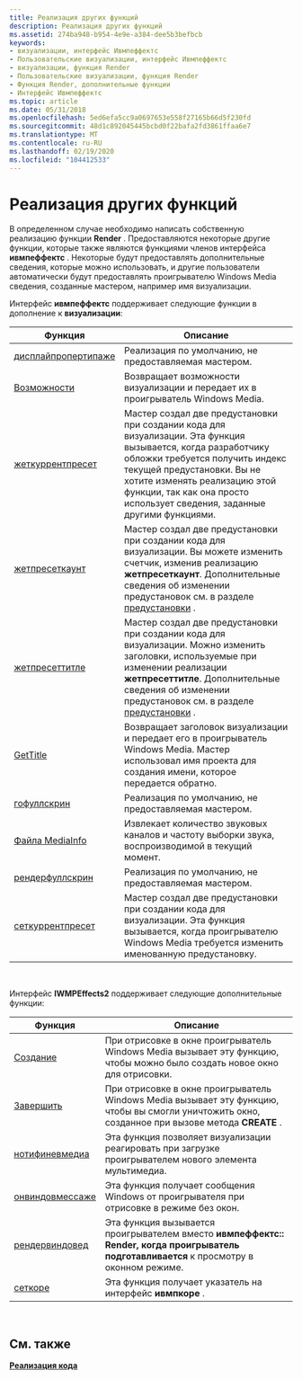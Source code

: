 ```yaml
---
title: Реализация других функций
description: Реализация других функций
ms.assetid: 274ba948-b954-4e9e-a384-dee5b3befbcb
keywords:
- визуализации, интерфейс Ивмпеффектс
- Пользовательские визуализации, интерфейс Ивмпеффектс
- визуализации, функция Render
- Пользовательские визуализации, функция Render
- Функция Render, дополнительные функции
- Интерфейс Ивмпеффектс
ms.topic: article
ms.date: 05/31/2018
ms.openlocfilehash: 5ed6efa5cc9a0697653e558f27165b66d5f230fd
ms.sourcegitcommit: 48d1c892045445bcbd0f22bafa2fd3861ffaa6e7
ms.translationtype: MT
ms.contentlocale: ru-RU
ms.lasthandoff: 02/19/2020
ms.locfileid: "104412533"
---
```

# <a name="implementing-other-functions"></a>Реализация других функций

В определенном случае необходимо написать собственную реализацию функции **Render** . Предоставляются некоторые другие функции, которые также являются функциями членов интерфейса **ивмпеффектс** . Некоторые будут предоставлять дополнительные сведения, которые можно использовать, и другие пользователи автоматически будут предоставлять проигрывателю Windows Media сведения, созданные мастером, например имя визуализации.

Интерфейс **ивмпеффектс** поддерживает следующие функции в дополнение к **визуализации**:



| Функция                                                   | Описание                                                                                                                                                                                                                                                                                              |
|------------------------------------------------------------|----------------------------------------------------------------------------------------------------------------------------------------------------------------------------------------------------------------------------------------------------------------------------------------------------------|
| [дисплайпропертипаже](/previous-versions/windows/desktop/api/effects/nf-effects-iwmpeffects-displaypropertypage) | Реализация по умолчанию, не предоставляемая мастером.                                                                                                                                                                                                                                                           |
| [Возможности](/previous-versions/windows/desktop/api/effects/nf-effects-iwmpeffects-getcapabilities)         | Возвращает возможности визуализации и передает их в проигрыватель Windows Media.                                                                                                                                                                                                                     |
| [жеткуррентпресет](/previous-versions/windows/desktop/api/effects/nf-effects-iwmpeffects-getcurrentpreset)       | Мастер создал две предустановки при создании кода для визуализации. Эта функция вызывается, когда разработчику обложки требуется получить индекс текущей предустановки. Вы не хотите изменять реализацию этой функции, так как она просто использует сведения, заданные другими функциями. |
| [жетпресеткаунт](/previous-versions/windows/desktop/api/effects/nf-effects-iwmpeffects-getpresetcount)           | Мастер создал две предустановки при создании кода для визуализации. Вы можете изменить счетчик, изменив реализацию **жетпресеткаунт**. Дополнительные сведения об изменении предустановок см. в разделе [предустановки](presets.md) .                                                             |
| [жетпресеттитле](/previous-versions/windows/desktop/api/effects/nf-effects-iwmpeffects-getpresettitle)           | Мастер создал две предустановки при создании кода для визуализации. Можно изменить заголовки, используемые при изменении реализации **жетпресеттитле**. Дополнительные сведения об изменении предустановок см. в разделе [предустановки](presets.md) .                                                       |
| [GetTitle](/previous-versions/windows/desktop/api/effects/nf-effects-iwmpeffects-gettitle)                       | Возвращает заголовок визуализации и передает его в проигрыватель Windows Media. Мастер использовал имя проекта для создания имени, которое передается обратно.                                                                                                                                           |
| [гофуллскрин](/previous-versions/windows/desktop/api/effects/nf-effects-iwmpeffects-gofullscreen)               | Реализация по умолчанию, не предоставляемая мастером.                                                                                                                                                                                                                                                           |
| [Файла MediaInfo](/previous-versions/windows/desktop/api/effects/nf-effects-iwmpeffects-mediainfo)                     | Извлекает количество звуковых каналов и частоту выборки звука, воспроизводимой в текущий момент.                                                                                                                                                                                                               |
| [рендерфуллскрин](/previous-versions/windows/desktop/api/effects/nf-effects-iwmpeffects-renderfullscreen)       | Реализация по умолчанию, не предоставляемая мастером.                                                                                                                                                                                                                                                           |
| [сеткуррентпресет](/previous-versions/windows/desktop/api/effects/nf-effects-iwmpeffects-setcurrentpreset)       | Мастер создал две предустановки при создании кода для визуализации. Эта функция вызывается, когда проигрывателю Windows Media требуется изменить именованную предустановку.                                                                                                                                   |



 

Интерфейс **IWMPEffects2** поддерживает следующие дополнительные функции:



| Функция                                            | Описание                                                                                                                                      |
|-----------------------------------------------------|--------------------------------------------------------------------------------------------------------------------------------------------------|
| [Создание](/previous-versions/windows/desktop/api/effects/nf-effects-iwmpeffects2-create)                   | При отрисовке в окне проигрыватель Windows Media вызывает эту функцию, чтобы можно было создать новое окно для отрисовки.                          |
| [Завершить](/previous-versions/windows/desktop/api/effects/nf-effects-iwmpeffects2-destroy)                 | При отрисовке в окне проигрыватель Windows Media вызывает эту функцию, чтобы вы смогли уничтожить окно, созданное при вызове метода **CREATE** . |
| [нотифиневмедиа](/previous-versions/windows/desktop/api/effects/nf-effects-iwmpeffects2-notifynewmedia)   | Эта функция позволяет визуализации реагировать при загрузке проигрывателем нового элемента мультимедиа.                                          |
| [онвиндовмессаже](/previous-versions/windows/desktop/api/effects/nf-effects-iwmpeffects2-onwindowmessage) | Эта функция получает сообщения Windows от проигрывателя при отрисовке в режиме без окон.                                                       |
| [рендервиндовед](/previous-versions/windows/desktop/api/effects/nf-effects-iwmpeffects2-renderwindowed)   | Эта функция вызывается проигрывателем вместо **ивмпеффектс:: Render, когда проигрыватель подготавливается** к просмотру в оконном режиме.                          |
| [сеткоре](/previous-versions/windows/desktop/api/effects/nf-effects-iwmpeffects2-setcore)                 | Эта функция получает указатель на интерфейс **ивмпкоре** .                                                                                  |



 

## <a name="related-topics"></a>См. также

<dl> <dt>

[**Реализация кода**](implementing-your-code.md)
</dt> </dl>

 

 




